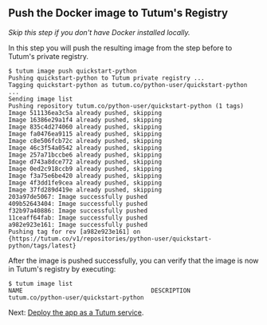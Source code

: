 ## Push the Docker image to Tutum's Registry

*Skip this step if you don't have Docker installed locally.*

In this step you will push the resulting image from the step before to Tutum's private registry. 

```
$ tutum image push quickstart-python
Pushing quickstart-python to Tutum private registry ...
Tagging quickstart-python as tutum.co/python-user/quickstart-python ...
Sending image list
Pushing repository tutum.co/python-user/quickstart-python (1 tags)
Image 511136ea3c5a already pushed, skipping
Image 16386e29a1f4 already pushed, skipping
Image 835c4d274060 already pushed, skipping
Image fa0476ea9115 already pushed, skipping
Image c8e506fcb72c already pushed, skipping
Image 46c3f54a0542 already pushed, skipping
Image 257a71bccbe6 already pushed, skipping
Image d743a8dce772 already pushed, skipping
Image 0ed2c918ccb9 already pushed, skipping
Image f3a75e6be420 already pushed, skipping
Image 4f3dd1fe9cea already pushed, skipping
Image 37fd289d419e already pushed, skipping
203a97de5067: Image successfully pushed
409b52643404: Image successfully pushed
f32b97a40886: Image successfully pushed
11ceaff64fab: Image successfully pushed
a982e923e161: Image successfully pushed
Pushing tag for rev [a982e923e161] on {https://tutum.co/v1/repositories/python-user/quickstart-python/tags/latest}
```

After the image is pushed successfully, you can verify that the image is now in Tutum's registry by executing:

```
$ tutum image list
NAME                                    DESCRIPTION
tutum.co/python-user/quickstart-python
```

Next: [Deploy the app as a Tutum service](https://support.tutum.co/support/solutions/articles/5000539698).